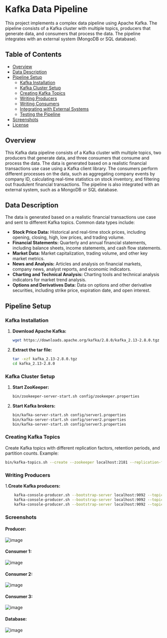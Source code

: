 # Kafka Data Pipeline

This project implements a complex data pipeline using Apache Kafka. The pipeline consists of a Kafka cluster with multiple topics, producers that generate data, and consumers that process the data. The pipeline integrates with an external system (MongoDB or SQL database).

## Table of Contents
- [Overview](#overview)
- [Data Description](#data-description)
- [Pipeline Setup](#pipeline-setup)
  - [Kafka Installation](#kafka-installation)
  - [Kafka Cluster Setup](#kafka-cluster-setup)
  - [Creating Kafka Topics](#creating-kafka-topics)
  - [Writing Producers](#writing-producers)
  - [Writing Consumers](#writing-consumers)
  - [Integrating with External Systems](#integrating-with-external-systems)
  - [Testing the Pipeline](#testing-the-pipeline)
- [Screenshots](#screenshots)
- [License](#license)

## Overview

This Kafka data pipeline consists of a Kafka cluster with multiple topics, two producers that generate data, and three consumers that consume and process the data. The data is generated based on a realistic financial transactions use case using a Kafka client library. The consumers perform different processes on the data, such as aggregating company events by company ID, calculating real-time statistics on stock inventory, and filtering out fraudulent financial transactions. The pipeline is also integrated with an external system, such as a MongoDB or SQL database.

## Data Description

The data is generated based on a realistic financial transactions use case and sent to different Kafka topics. Common data types include:
- **Stock Price Data:** Historical and real-time stock prices, including opening, closing, high, low prices, and trading volume.
- **Financial Statements:** Quarterly and annual financial statements, including balance sheets, income statements, and cash flow statements.
- **Market Data:** Market capitalization, trading volume, and other key market metrics.
- **News and Analysis:** Articles and analysis on financial markets, company news, analyst reports, and economic indicators.
- **Charting and Technical Analysis:** Charting tools and technical analysis indicators for market trend analysis.
- **Options and Derivatives Data:** Data on options and other derivative securities, including strike price, expiration date, and open interest.

## Pipeline Setup

### Kafka Installation

1. **Download Apache Kafka:**

    ```bash
    wget https://downloads.apache.org/kafka/2.8.0/kafka_2.13-2.8.0.tgz
    ```

2. **Extract the tar file:**

    ```bash
    tar -xzf kafka_2.13-2.8.0.tgz
    cd kafka_2.13-2.8.0
    ```

### Kafka Cluster Setup

1. **Start ZooKeeper:**

    ```bash
    bin/zookeeper-server-start.sh config/zookeeper.properties
    ```

2. **Start Kafka brokers:**

    ```bash
    bin/kafka-server-start.sh config/server1.properties
    bin/kafka-server-start.sh config/server2.properties
    bin/kafka-server-start.sh config/server3.properties
    ```

### Creating Kafka Topics

Create Kafka topics with different replication factors, retention periods, and partition counts. Example:

```bash
bin/kafka-topics.sh --create --zookeeper localhost:2181 --replication-factor 3 --partitions 4 --topic topic1
```

### Writing Producers

1.**Create Kafka producers:** 
   
  ```bash
      kafka-console-producer.sh --bootstrap-server localhost:9092 --topic topic1
      kafka-console-producer.sh --bootstrap-server localhost:9092 --topic topic2
      kafka-console-producer.sh --bootstrap-server localhost:9092 --topic topic3
  ```

### Screenshots

#### Producer:
![image](https://github.com/MuhammadHaziq1337/Kafka-Data-Pipeline/assets/148570176/e2f4e395-05d6-436c-bbe5-9f61c03fc15e)


#### Consumer 1:
![image](https://github.com/MuhammadHaziq1337/Kafka-Data-Pipeline/assets/148570176/4188c5dc-668d-464c-8147-2d3f44261ee9)


#### Consumer 2:
![image](https://github.com/MuhammadHaziq1337/Kafka-Data-Pipeline/assets/148570176/a2c4eb7d-9b68-46bd-bfb3-78ad1211b6e9)


#### Consumer 3:
![image](https://github.com/MuhammadHaziq1337/Kafka-Data-Pipeline/assets/148570176/ab498e92-95a7-4c19-a9df-b4322a8b35d3)


#### Database:
![image](https://github.com/MuhammadHaziq1337/Kafka-Data-Pipeline/assets/148570176/3262f407-f909-444c-93d0-1d1ba189366f)
